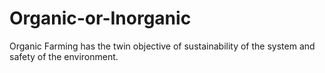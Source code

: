 # Organic-or-Inorganic
Organic Farming has the twin objective of sustainability of the system and safety of the environment.
